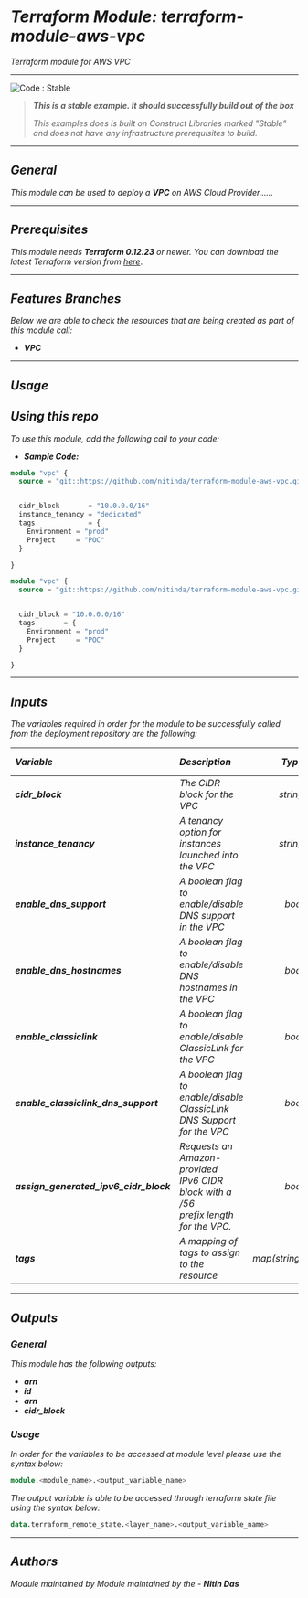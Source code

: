 # _Terraform Module: terraform-module-aws-vpc_
_Terraform module for AWS VPC_


<!--BEGIN STABILITY BANNER-->
---

![_Code : Stable_](https://img.shields.io/badge/Code-Stable-brightgreen?style=for-the-badge&logo=github)

> **_This is a stable example. It should successfully build out of the box_**
>
> _This examples does is built on Construct Libraries marked "Stable" and does not have any infrastructure prerequisites to build._

---
<!--END STABILITY BANNER-->

## _General_

_This module can be used to deploy a **_VPC_** on AWS Cloud Provider......_


---

## _Prerequisites_

_This module needs **_Terraform 0.12.23_** or newer._
_You can download the latest Terraform version from_ [_here_](https://www.terraform.io/downloads.html).



---

## _Features Branches_

_Below we are able to check the resources that are being created as part of this module call:_

- **_VPC_**


---

## _Usage_

## _Using this repo_

_To use this module, add the following call to your code:_

- **_Sample Code:_**

```tf
module "vpc" {
  source = "git::https://github.com/nitinda/terraform-module-aws-vpc.git?ref=master"


  cidr_block       = "10.0.0.0/16"
  instance_tenancy = "dedicated"
  tags             = {
    Environment = "prod"
    Project     = "POC"
  }

}
```

```tf
module "vpc" {
  source = "git::https://github.com/nitinda/terraform-module-aws-vpc.git?ref=master"


  cidr_block = "10.0.0.0/16"
  tags       = {
    Environment = "prod"
    Project     = "POC"
  }

}
```


---

## _Inputs_

_The variables required in order for the module to be successfully called from the deployment repository are the following:_

|**_Variable_** | **_Description_** | **_Type_** | **_Argument Status_** |
|:----|:----|-----:|:---:|
| **_cidr\_block_** | _The CIDR block for the VPC_ | _string_ | **_Required_** |
| **_instance\_tenancy_** | _A tenancy option for instances <br/> launched into the VPC_ | _string_ | **_Optional <br/> (Default - Null)_** |
| **_enable\_dns\_support_** | _A boolean flag to enable/disable <br/> DNS support in the VPC_ | _bool_ | **_Optional <br/> (Default - true)_** |
| **_enable\_dns\_hostnames_** | _A boolean flag to enable/disable <br/> DNS hostnames in the VPC_ | _bool_ | **_Optional <br/> (Default - false)_** |
| **_enable\_classiclink_** | _A boolean flag to enable/disable <br/> ClassicLink for the VPC_ | _bool_ | **_Optional <br/> (Default - false)_** |
| **_enable\_classiclink\_dns\_support_** | _A boolean flag to enable/disable <br/> ClassicLink DNS Support for the VPC_ | _bool_ | **_Optional <br/> (Default - false)_** |
| **_assign\_generated\_ipv6\_cidr\_block_** | _Requests an Amazon-provided  <br/> IPv6 CIDR block with a /56 <br/> prefix length for the VPC._ | _bool_ | **_Optional <br/> (Default - false)_** |
| **_tags_** | _A mapping of tags to assign to the resource_ | _map(string)_ | **_Required_** |



---


## _Outputs_

### _General_

_This module has the following outputs:_

* **_arn_**
* **_id_**
* **_arn_**
* **_cidr\_block_**


### _Usage_

_In order for the variables to be accessed at module level please use the syntax below:_

```tf
module.<module_name>.<output_variable_name>
```


_The output variable is able to be accessed through terraform state file using the syntax below:_

```tf
data.terraform_remote_state.<layer_name>.<output_variable_name>
```

---



## _Authors_

_Module maintained by Module maintained by the -_ **_Nitin Das_**